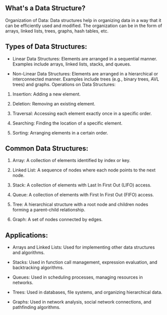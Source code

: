 ## **What's a Data Structure?**

Organization of Data: Data structures help in organizing data in a way that it can be efficiently used and modified. The organization can be in the form of arrays, linked lists, trees, graphs, hash tables, etc.

## Types of Data Structures:

  + Linear Data Structures: Elements are arranged in a sequential manner. Examples include arrays, linked lists, stacks, and queues.
  
  + Non-Linear Data Structures: Elements are arranged in a hierarchical or interconnected manner. Examples include trees (e.g., binary trees, AVL trees) and graphs.
  Operations on Data Structures:

  1. Insertion: Adding a new element.
  
  2. Deletion: Removing an existing element.
  
  3. Traversal: Accessing each element exactly once in a specific order.
  
  4. Searching: Finding the location of a specific element.
  
  5. Sorting: Arranging elements in a certain order.

## Common Data Structures:

  1. Array: A collection of elements identified by index or key.
  
  2. Linked List: A sequence of nodes where each node points to the next node.
  
  3. Stack: A collection of elements with Last In First Out (LIFO) access.
  
  4. Queue: A collection of elements with First In First Out (FIFO) access.
  
  5. Tree: A hierarchical structure with a root node and children nodes forming a parent-child relationship.
  
  6. Graph: A set of nodes connected by edges.
   
## Applications:

  + Arrays and Linked Lists: Used for implementing other data structures and algorithms.
  
  + Stacks: Used in function call management, expression evaluation, and backtracking algorithms.
  
  + Queues: Used in scheduling processes, managing resources in networks.
  
  + Trees: Used in databases, file systems, and organizing hierarchical data.
  
  + Graphs: Used in network analysis, social network connections, and pathfinding algorithms.
